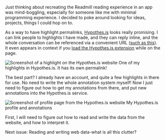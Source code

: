 Just thinking about recreating the Readmill reading experience in an app was mind-boggling, especially for someone like me with minimal programming experience. I decided to poke around looking for ideas, projects, things I could hop on to.

As a way to have highlight permalinks, [Hypothes.is](https://hypothes.is/about) looks really promising. I can link people to highlights I have made, and they can reply inline, and the whole conversation can be referenced via a convenient URL ([such as this](https://hypothes.is/a/8jaysPv0QFuycAmGgdqTgQ)). It even appears in context if you [load the Hypothes.is extension](https://web.hypothes.is/start/) while on the page.

![Screenshot of a highlight on the Hypothes.is website](https://github.com/ngjunsiang/laymansguide/blob/master/issue002/issue002_01.png?raw=true)
One of my highlights in Hypothes.is. It has its own permalink!

The best part? I already have an account, and quite a few highlights in there for use. No need to write the whole annotation system myself! Now I just need to figure out how to get my annotations from there, and put new annotations into the Hypothes.is service.

![Screenshot of profile page from the Hypothes.is website](https://github.com/ngjunsiang/laymansguide/blob/master/issue002/issue002_02.png?raw=true)
My Hypothes.is profile and annotations

First, I will need to figure out how to read and write the data from the website, and how to interpret it.

Next issue: Reading and writing web data-what is all this clutter?
